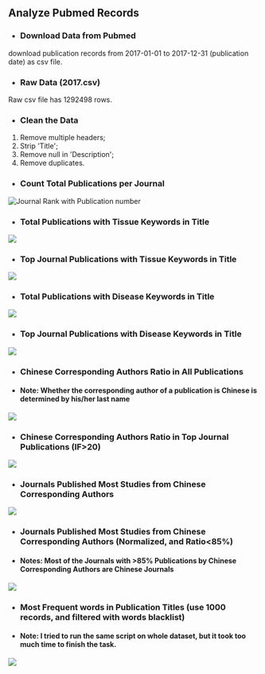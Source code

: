 ## Analyze Pubmed Records  

* ### Download Data from Pubmed
download publication records from 2017-01-01 to 2017-12-31 (publication date) as csv file.   

* ### Raw Data (2017.csv)
Raw csv file has 1292498 rows.  

* ### Clean the Data  
 1. Remove multiple headers;
 2. Strip 'Title';
 3. Remove null in 'Description';
 4. Remove duplicates.

* ### Count Total Publications per Journal
![Journal Rank with Publication number](paper_per_j_total.png)  

* ### Total Publications with Tissue Keywords in Title  
![](Tissue_Rank.png)

* ### Top Journal Publications with Tissue Keywords in Title  
![](Tissue_Rank_Top.png)

* ### Total Publications with Disease Keywords in Title  
![](Disease_Rank.png)

* ### Top Journal Publications with Disease Keywords in Title  
![](Disease_Rank_Top.png)

* ### Chinese Corresponding Authors Ratio in All Publications 
* #### Note: Whether the corresponding author of a publication is Chinese is determined by his/her last name 
![](Chinese_PI_Ratio.png)

* ### Chinese Corresponding Authors Ratio in Top Journal Publications (IF>20)  
![](Chinese_PI_Ratio_Top.png)

* ### Journals Published Most Studies from Chinese Corresponding Authors  
![](Chinese_paper_per_j_total.png)

* ### Journals Published Most Studies from Chinese Corresponding Authors (Normalized, and Ratio<85%)  
* #### Notes: Most of the Journals with >85% Publications by Chinese Corresponding Authors are Chinese Journals
![](Norm_Chinese_Pub.png)

* ### Most Frequent words in Publication Titles (use 1000 records, and filtered with words blacklist)  
* #### Note: I tried to run the same script on whole dataset, but it took too much time to finish the task.
![](Word_Fre.png)
